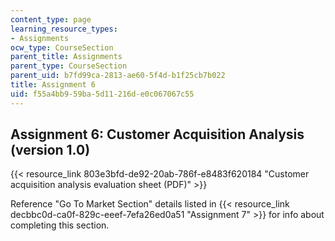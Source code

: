 ```yaml
---
content_type: page
learning_resource_types:
- Assignments
ocw_type: CourseSection
parent_title: Assignments
parent_type: CourseSection
parent_uid: b7fd99ca-2813-ae60-5f4d-b1f25cb7b022
title: Assignment 6
uid: f55a4bb9-59ba-5d11-216d-e0c067067c55
---
```


Assignment 6: Customer Acquisition Analysis (version 1.0)
---------------------------------------------------------

{{< resource_link 803e3bfd-de92-20ab-786f-e8483f620184 "Customer acquisition analysis evaluation sheet (PDF)" >}}

Reference "Go To Market Section" details listed in {{< resource_link decbbc0d-ca0f-829c-eeef-7efa26ed0a51 "Assignment 7" >}}  for info about completing this section.